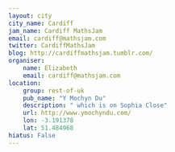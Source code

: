 ```yaml
---
layout: city                                           
city_name: Cardiff                                                               
jam_name: Cardiff MathsJam
email: cardiff@mathsjam.com
twitter: CardiffMathsJam
blog: http://cardiffmathsjam.tumblr.com/
organiser:
    name: Elizabeth
    email: cardiff@mathsjam.com
location:
    group: rest-of-uk
    pub_name: "Y Mochyn Du"
    description: " which is on Sophia Close"
    url: http://www.ymochyndu.com/
    lon: -3.191378
    lat: 51.484968
hiatus: False
---
```

